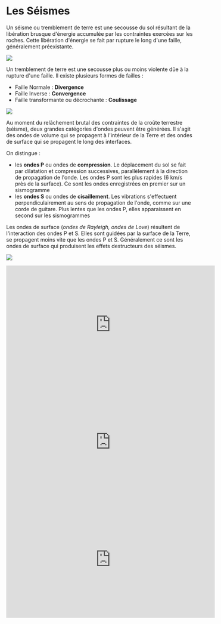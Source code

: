 # Les Séismes



Un séisme ou tremblement de terre est une secousse du sol résultant de la libération brusque d'énergie accumulée par les contraintes exercées sur les roches. Cette libération d'énergie se fait par rupture le long d'une faille, généralement préexistante.

![](https://upload.wikimedia.org/wikipedia/commons/8/8c/S%C3%A9isme-%C3%89picentre-Hypocentre-Faille_tectonique.jpg)



Un tremblement de terre est une secousse plus ou moins violente dûe à la rupture d'une faille. Il existe plusieurs formes de failles : 

- Faille Normale : **Divergence**
- Faille Inverse : **Convergence**
- Faille transformante ou décrochante : **Coulissage**



![](https://upload.wikimedia.org/wikipedia/commons/6/62/Fault_types_TypesDeFailles.jpg)



Au moment du relâchement brutal des contraintes de la croûte terrestre (séisme), deux grandes catégories d'ondes peuvent être générées. Il s'agit des ondes de volume qui se propagent à l'intérieur de la Terre et des ondes de surface qui se propagent le long des interfaces.



On distingue :

- les **ondes P** ou ondes de **compression**. Le déplacement du sol se fait par dilatation et compression successives, parallèlement à la direction de propagation de l'onde. Les ondes P sont les plus rapides (6 km/s près de la surface). Ce sont les ondes enregistrées en premier sur un sismogramme
- les **ondes S** ou ondes de **cisaillement**. Les vibrations s'effectuent perpendiculairement au sens de propagation de l'onde, comme sur une corde de guitare. Plus lentes que les ondes P, elles apparaissent en second sur les sismogrammes

Les ondes de surface (*ondes de Rayleigh, ondes de Love*) résultent de l'interaction des ondes P et S. Elles sont guidées par la surface de la Terre, se propagent moins vite que les ondes P et S. Généralement ce sont les ondes de surface qui produisent les effets destructeurs des séismes.



![](https://1.bp.blogspot.com/-TGeQwCJxWss/T_tETzotCcI/AAAAAAAAAgQ/-TJleg2j4Tk/s1600/sismogramme.png)

<iframe width="560" height="315" src="https://www.youtube.com/embed/dkxZ7J62I2w" frameborder="0" allow="accelerometer; autoplay; clipboard-write; encrypted-media; gyroscope; picture-in-picture" allowfullscreen></iframe>

<iframe width="560" height="315" src="https://www.youtube.com/embed/e-adR0LabSI" frameborder="0" allow="accelerometer; autoplay; clipboard-write; encrypted-media; gyroscope; picture-in-picture" allowfullscreen></iframe>

<iframe width="560" height="315" src="https://www.youtube.com/embed/xxeuayWk2dA" frameborder="0" allow="accelerometer; autoplay; clipboard-write; encrypted-media; gyroscope; picture-in-picture" allowfullscreen></iframe>





